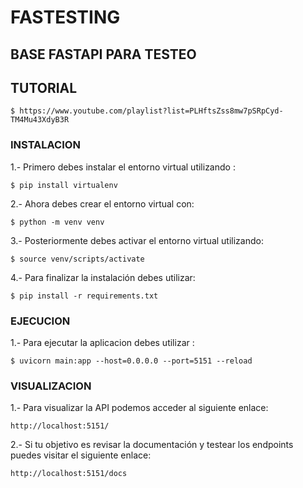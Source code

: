 # FASTESTING

## BASE FASTAPI PARA TESTEO

## TUTORIAL 
```
$ https://www.youtube.com/playlist?list=PLHftsZss8mw7pSRpCyd-TM4Mu43XdyB3R
```

### INSTALACION

1.- Primero debes instalar el entorno virtual utilizando :

```
$ pip install virtualenv
```

2.- Ahora debes crear el entorno virtual con:

```
$ python -m venv venv
```

3.- Posteriormente debes activar el entorno virtual utilizando:

```
$ source venv/scripts/activate
```

4.- Para finalizar la instalación debes utilizar:

```
$ pip install -r requirements.txt
```

### EJECUCION

1.- Para ejecutar la aplicacion debes utilizar :

```
$ uvicorn main:app --host=0.0.0.0 --port=5151 --reload
```

### VISUALIZACION

1.- Para visualizar la API podemos acceder al siguiente enlace:

```
http://localhost:5151/
```

2.- Si tu objetivo es revisar la documentación y testear los endpoints puedes visitar el siguiente enlace:

```
http://localhost:5151/docs
```